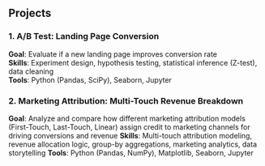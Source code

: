 ## Projects

### 1. A/B Test: Landing Page Conversion
**Goal**: Evaluate if a new landing page improves conversion rate  
**Skills**: Experiment design, hypothesis testing, statistical inference (Z-test), data cleaning  
**Tools**: Python (Pandas, SciPy), Seaborn, Jupyter 

### 2. Marketing Attribution: Multi-Touch Revenue Breakdown
**Goal**: Analyze and compare how different marketing attribution models (First-Touch, Last-Touch, Linear) assign credit to marketing channels for driving conversions and revenue
**Skills**: Multi-touch attribution modeling, revenue allocation logic, group-by aggregations, marketing analytics, data storytelling
**Tools**: Python (Pandas, NumPy), Matplotlib, Seaborn, Jupyter 
